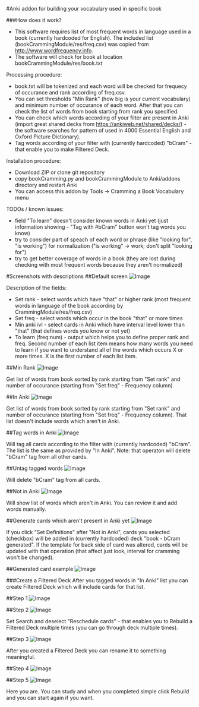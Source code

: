 #Anki addon for building your vocabulary used in specific book

###How does it work?
* This software requires list of most frequent words in language used in a book (currently hardcoded for English).
The included list (bookCrammingModule/res/freq.csv) was copied from http://www.wordfrequency.info.
* The software will check for book at location bookCrammingModule/res/book.txt

Processing procedure:
* book.txt will be tokenized and each word will be checked for frequecy of occurance and rank according of freq.csv.
* You can set thresholds "Min Rank" (how big is your current vocabulary) and minimum number of occurance of each word. After that you can check the list of words from book starting from rank you specified.
* You can check which words according of your filter are present in Anki (import great shared decks from https://ankiweb.net/shared/decks/) - the software searches for pattern of used in 4000 Essential English and Oxford Picture Dictionary).
* Tag words according of your filter with (currently hardcoded) "bCram" - that enable you to make Filtered Deck.

Installation procedure:
* Download ZIP or clone git repository
* copy bookCramming.py and bookCrammingModule to Anki/addons directory and restart Anki
* You can access this addon by Tools -> Cramming a Book Vocabulary menu

TODOs / known issues:
* field "To learn" doesn't consider known words in Anki yet (just information showing - "Tag with #bCram" button won't tag words you know)
* try to consider part of speach of each word or phrase (like "looking for", "is working") for normalization ("is working" -> work; don't split "looking for")
* try to get better coverage of words in a book (they are lost during checking with most frequent words because they aren't normalized)


#Screenshots with descriptions
##Default screen
![Image](../master/docImages/default.png?raw=true)

Description of the fields:
* Set rank - select words which have "that" or higher rank (most frequent words in language of the book according by CrammingModule/res/freq.csv)
* Set freq - select words which occur in the book "that" or more times
* Min anki ivl - select cards in Anki which have interval level lower than "that" (that defines words you know or not yet)
* To learn (freq:num) - output which helps you to define proper rank and freq. Second number of each list item means how many words you need to learn if you want to understand all of the words which occurs X or more times. X is the first number of each list item.


##Min Rank
![Image](../master/docImages/minRank.png?raw=true)

Get list of words from book sorted by rank starting from "Set rank" and number of occurance (starting from "Set freq" - Frequency column)

##In Anki
![Image](../master/docImages/inAnki.png?raw=true)

Get list of words from book sorted by rank starting from "Set rank" and number of occurance (starting from "Set freq" - Frequency column).
That list doesn't include words which aren't in Anki.

##Tag words in Anki
![Image](../master/docImages/tagWith.png?raw=true)

Will tag all cards according to the filter with (currently hardcoded) "bCram". The list is the same as provided by "In Anki".
Note: that operaton will delete "bCram" tag from all other cards.

##Untag tagged words
![Image](../master/docImages/unTag.png?raw=true)

Will delete "bCram" tag from all cards.

##Not in Anki
![Image](../master/docImages/notInAnki.png?raw=true)

Will show list of words which aren't in Anki. You can review it and add words manually.

##Generate cards which aren't present in Anki yet
![Image](../master/docImages/defini.png?raw=true)

If you click "Set Definitions" after "Not in Anki", cards you selected (checkbox) will be added in (currently hardcoded) deck "book - bCram generated".
If the template for back side of card was altered, cards will be updated with that operation (that affect just look, interval for cramming won't be changed).

##Generated card example
![Image](../master/docImages/genCard.png?raw=true)

###Create a Filtered Deck
After you tagged words in "In Anki" list you can create Filtered Deck which will include cards for that list.

##Step 1
![Image](../master/docImages/filtered1.png?raw=true)

##Step 2
![Image](../master/docImages/filtered2.png?raw=true)

Set Search and deselect "Reschedule cards" - that enables you to Rebuild a Filtered Deck multiple times (you can go through deck multiple times).

##Step 3
![Image](../master/docImages/filtered3.png?raw=true)

After you created a Filtered Deck you can rename it to something meaningful.

##Step 4
![Image](../master/docImages/filtered4.png?raw=true)


##Step 5
![Image](../master/docImages/filtered5.png?raw=true)

Here you are. You can study and when you completed simple click Rebuild and you can start again if you want.


